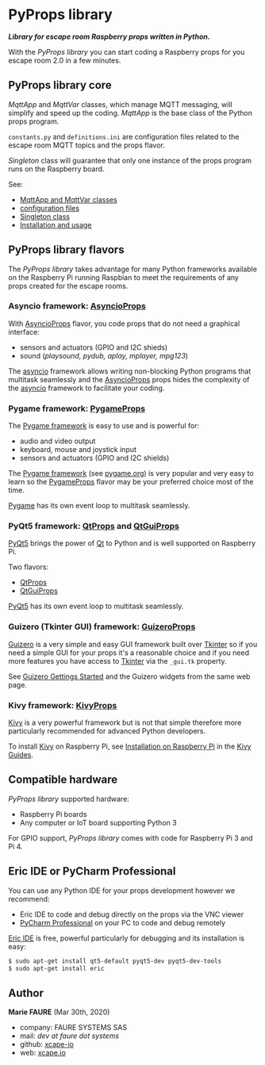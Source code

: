 ﻿# PyProps library
***Library for escape room Raspberry props written in Python.***

With the *PyProps library* you can start coding a Raspberry props for you escape room 2.0 in a few minutes.


## PyProps library core
*MqttApp* and *MqttVar* classes, which manage MQTT messaging, will simplify and speed up the coding. *MqttApp* is the base class of the Python props program.

`constants.py` and `definitions.ini` are configuration files related to the escape room MQTT topics and the props flavor.

*Singleton* class will guarantee that only one instance of the props program runs on the Raspberry board.

See:
* [MqttApp and MqttVar classes](MQTT_CLASSES.md)
* [configuration files](CONFIGURATION_FILES.md)
* [Singleton class](SINGLETON_CLASS.md)
* [Installation and usage](INSTALLATION.md)


## PyProps library flavors
The *PyProps library* takes advantage for many Python frameworks available on the Raspberry Pi running Raspbian to meet the requirements of any props created for the escape rooms.

### Asyncio framework: [AsyncioProps](./AsyncioProps)
With [AsyncioProps](./AsyncioProps) flavor, you code props that do not need a graphical interface:
* sensors and actuators (GPIO and I2C shieds)
* sound (*playsound, pydub, aplay, mplayer, mpg123*)

The <a href="https://docs.python.org/3/library/asyncio.html" target="_blank">asyncio</a> framework allows writing non-blocking Python programs that multitask seamlessly and the [AsyncioProps](./AsyncioProps) props hides the complexity of the <a href="https://docs.python.org/3/library/asyncio.html" target="_blank">asyncio</a> framework to facilitate your coding.

### Pygame framework: [PygameProps](./PygameProps)
The <a href="https://pypi.org/project/pygame/" target="_blank">Pygame framework</a> is easy to use and is powerful for:
* audio and video output
* keyboard, mouse and joystick input
* sensors and actuators (GPIO and I2C shields)

The <a href="https://pypi.org/project/pygame/" target="_blank">Pygame framework</a> (see <a href="https://www.pygame.org/" target="_blank">pygame.org</a>) is very popular and very easy to learn so the [PygameProps](./PygameProps) flavor may be your preferred choice most of the time.

<a href="https://www.pygame.org/" target="_blank">Pygame</a> has its own event loop to multitask seamlessly.

### PyQt5 framework: [QtProps](./QtProps) and [QtGuiProps](./QtGuiProps)
<a href="https://www.learnpyqt.com/" target="_blank">PyQt5</a> brings the power of <a href="https://doc.qt.io/" target="_blank">Qt</a> to Python and is well supported on Raspberry Pi.

Two flavors:
* [QtProps](./QtProps)
* [QtGuiProps](./QtGuiProps)

<a href="https://www.learnpyqt.com/" target="_blank">PyQt5</a> has its own event loop to multitask seamlessly.

### Guizero (Tkinter GUI) framework: [GuizeroProps](./GuizeroProps)
<a href="https://pypi.org/project/guizero/" target="_blank">Guizero</a> is a very simple and easy GUI framework built over [Tkinter](https://docs.python.org/3/library/tkinter.html) so if you need a simple GUI for your props it's a reasonable choice and if you need more features you have access to <a href="https://docs.python.org/3/library/tkinter.html" target="_blank">Tkinter</a> via the `_gui.tk` property.

See <a href="https://pypi.org/project/guizero/" target="_blank">Guizero Gettings Started</a> and the Guizero widgets from the same web page.

### Kivy framework: [KivyProps](./KivyProps)
<a href="https://kivy.org" target="_blank">Kivy</a> is a very powerful framework but is not that simple therefore more particularly recommended for advanced Python developers.

To install <a href="https://kivy.org" target="_blank">Kivy</a> on Raspberry Pi, see <a href="https://kivy.org/doc/stable/installation/installation-rpi.html" target="_blank">Installation on Raspberry Pi</a> in the <a href="https://kivy.org/doc/stable/gettingstarted/intro.html" target="_blank">Kivy Guides</a>.


## Compatible hardware
*PyProps library* supported hardware:
 - Raspberry Pi boards
 - Any computer or IoT board supporting Python 3
 
For GPIO support, *PyProps library* comes with code for Raspberry Pi 3 and Pi 4.


## Eric IDE or PyCharm Professional
You can use any Python IDE for your props development however we recommend:
* Eric IDE to code and debug directly on the props via the VNC viewer
* <a href="https://www.jetbrains.com/pycharm/" target="_blank">PyCharm Professional</a> on your PC to code and debug remotely

<a href="https://eric-ide.python-projects.org/" target="_blank">Eric IDE</a> is free, powerful particularly for debugging and its installation is easy:

```bash
$ sudo apt-get install qt5-default pyqt5-dev pyqt5-dev-tools
$ sudo apt-get install eric
```

## Author

**Marie FAURE** (Mar 30th, 2020)
* company: FAURE SYSTEMS SAS
* mail: *dev at faure dot systems*
* github: <a href="https://github.com/xcape-io?tab=repositories" target="_blank">xcape-io</a>
* web: <a href="https://xcape.io/" target="_blank">xcape.io</a>
